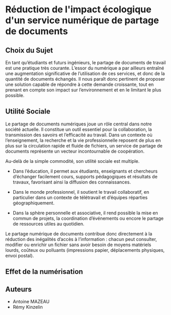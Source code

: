 # Réduction de l'impact écologique d'un service numérique de partage de documents

## Choix du Sujet

En tant qu’étudiants et futurs ingénieurs, le partage de documents de travail est une pratique très courante. L’essor du numérique a par ailleurs entraîné une augmentation significative de l’utilisation de ces services, et donc de la quantité de documents échangés. Il nous paraît donc pertinent de proposer une solution capable de répondre à cette demande croissante, tout en prenant en compte son impact sur l’environnement et en le limitant le plus possible.

## Utilité Sociale

Le partage de documents numériques joue un rôle central dans notre société actuelle. Il constitue un outil essentiel pour la collaboration, la transmission des savoirs et l’efficacité au travail. Dans un contexte où l’enseignement, la recherche et la vie professionnelle reposent de plus en plus sur la circulation rapide et fluide de fichiers, un service de partage de documents représente un vecteur incontournable de coopération.

Au-delà de la simple commodité, son utilité sociale est multiple.

* Dans l’éducation, il permet aux étudiants, enseignants et chercheurs d’échanger facilement cours, supports pédagogiques et résultats de travaux, favorisant ainsi la diffusion des connaissances.

* Dans le monde professionnel, il soutient le travail collaboratif, en particulier dans un contexte de télétravail et d’équipes réparties géographiquement.

* Dans la sphère personnelle et associative, il rend possible la mise en commun de projets, la coordination d’événements ou encore le partage de ressources utiles au quotidien.

Le partage numérique de documents contribue donc directement à la réduction des inégalités d’accès à l’information : chacun peut consulter, modifier ou enrichir un fichier sans avoir besoin de moyens matériels lourds, coûteux ou polluants (impressions papier, déplacements physiques, envoi postal).

## Effet de la numérisation

## Auteurs

* Antoine MAZEAU
* Rémy Kinzelin
